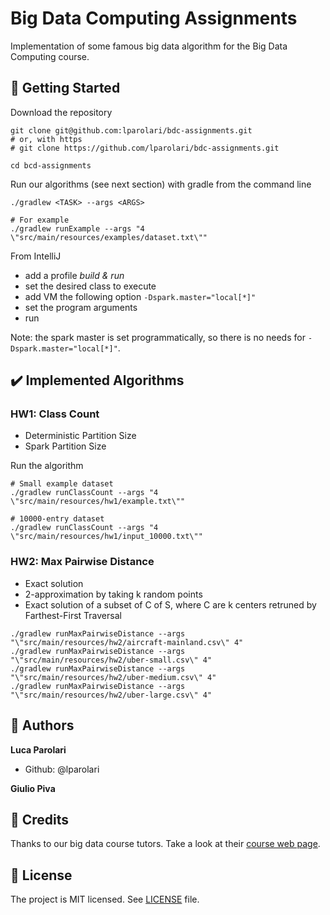 # Big Data Computing Assignments

Implementation of some famous big data algorithm for the Big Data Computing course.

## 🚀 Getting Started

Download the repository
```
git clone git@github.com:lparolari/bdc-assignments.git
# or, with https
# git clone https://github.com/lparolari/bdc-assignments.git

cd bcd-assignments
```

Run our algorithms (see next section) with gradle from the
command line
```
./gradlew <TASK> --args <ARGS>

# For example
./gradlew runExample --args "4 \"src/main/resources/examples/dataset.txt\""
```

From IntelliJ
- add a profile *build & run*
- set the desired class to execute
- add VM the following option `-Dspark.master="local[*]"`
- set the program arguments
- run

Note: the spark master is set programmatically, so there is no
needs for `-Dspark.master="local[*]"`.

## ✔️ Implemented Algorithms

### HW1: Class Count

- Deterministic Partition Size
- Spark Partition Size

Run the algorithm
```
# Small example dataset
./gradlew runClassCount --args "4 \"src/main/resources/hw1/example.txt\""

# 10000-entry dataset
./gradlew runClassCount --args "4 \"src/main/resources/hw1/input_10000.txt\""
```

### HW2: Max Pairwise Distance

- Exact solution
- 2-approximation by taking k random points
- Exact solution of a subset of C of S, where C are k centers retruned by Farthest-First Traversal

```
./gradlew runMaxPairwiseDistance --args "\"src/main/resources/hw2/aircraft-mainland.csv\" 4"
./gradlew runMaxPairwiseDistance --args "\"src/main/resources/hw2/uber-small.csv\" 4"
./gradlew runMaxPairwiseDistance --args "\"src/main/resources/hw2/uber-medium.csv\" 4"
./gradlew runMaxPairwiseDistance --args "\"src/main/resources/hw2/uber-large.csv\" 4"
```

## 👥 Authors

**Luca Parolari**

- Github: @lparolari

**Giulio Piva**

## 🙏 Credits

Thanks to our big data course tutors.
Take a look at their [course web page](http://www.dei.unipd.it/~capri/BDC/).

## 📝 License

The project is MIT licensed. See [LICENSE](LICENSE) file.
